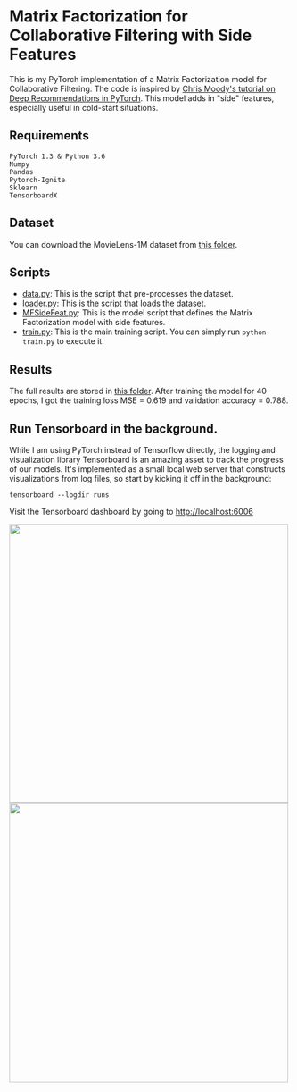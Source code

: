 # Matrix Factorization for Collaborative Filtering with Side Features

This is my PyTorch implementation of a Matrix Factorization model for Collaborative Filtering. The code is inspired by [Chris Moody's tutorial on Deep Recommendations in PyTorch](https://docs.google.com/presentation/d/1gv7osHoSX8CHf0uzKSqOlxmmAvPPdmstL0nrZHWiHQM/edit#slide=id.p). This model adds in "side" features, especially useful in cold-start situations.

## Requirements
```
PyTorch 1.3 & Python 3.6
Numpy
Pandas
Pytorch-Ignite
Sklearn
TensorboardX
```

## Dataset
You can download the MovieLens-1M dataset from [this folder](https://github.com/khanhnamle1994/transfer-rec/tree/master/ml-1m).

## Scripts
* [data.py](https://github.com/khanhnamle1994/transfer-rec/blob/master/Matrix-Factorization-Experiments/MF-Side-Features-CF-PyTorch/data.py): This is the script that pre-processes the dataset.
* [loader.py](https://github.com/khanhnamle1994/transfer-rec/blob/master/Matrix-Factorization-Experiments/MF-Side-Features-CF-PyTorch/loader.py): This is the script that loads the dataset.
* [MFSideFeat.py](https://github.com/khanhnamle1994/transfer-rec/blob/master/Matrix-Factorization-Experiments/MF-Side-Features-CF-PyTorch/MFSideFeat.py): This is the model script that defines the Matrix Factorization model with side features.
* [train.py](https://github.com/khanhnamle1994/transfer-rec/blob/master/Matrix-Factorization-Experiments/MF-Side-Features-CF-PyTorch/train.py): This is the main training script. You can simply run `python train.py` to execute it.

## Results
The full results are stored in [this folder](https://github.com/khanhnamle1994/transfer-rec/tree/master/Matrix-Factorization-Experiments/MF-Side-Features-CF-PyTorch/results). After training the model for 40 epochs, I got the training loss MSE = 0.619 and validation accuracy = 0.788.

## Run Tensorboard in the background.
While I am using PyTorch instead of Tensorflow directly, the logging and visualization library Tensorboard is an amazing asset to track the progress of our models. It's implemented as a small local web server that constructs visualizations from log files, so start by kicking it off in the background:

```
tensorboard --logdir runs
```

Visit the Tensorboard dashboard by going to [http://localhost:6006](http://localhost:6006)

<img src="https://github.com/khanhnamle1994/transfer-rec/blob/master/Matrix-Factorization-Experiments/MF-Side-Features-CF-PyTorch/loss_mse.png" width="500" /><img src="https://github.com/khanhnamle1994/transfer-rec/blob/master/Matrix-Factorization-Experiments/MF-Side-Features-CF-PyTorch/valid_accuracy.png" width="500" />
